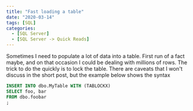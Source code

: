 ```yaml
---
title: "Fast loading a table"
date: "2020-03-14"
tags: [SQL]
categories:
  - [SQL Server]
  - [SQL Server -> Quick Reads]
---
```


Sometimes I need to populate a lot of data into a table. First run of a fact maybe, and on that occasion I could be dealing with millions of rows. The trick to do the quickly is to lock the table. There are caveats that I won't discuss in the short post, but the example below shows the syntax

```sql
INSERT INTO dbo.MyTable WITH (TABLOCKX)
SELECT foo, bar
FROM dbo.foobar
;
```
